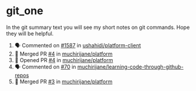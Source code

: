 # git_one
In the git summary text you will see my short notes on git commands. Hope they will be helpful.

<!--START_SECTION:activity-->
1. 🗣 Commented on [#1587](https://github.com/ushahidi/platform-client/issues/1587) in [ushahidi/platform-client](https://github.com/ushahidi/platform-client)
2. 🎉 Merged PR [#4](https://github.com/muchirijane/platform/pull/4) in [muchirijane/platform](https://github.com/muchirijane/platform)
3. 💪 Opened PR [#4](https://github.com/muchirijane/platform/pull/4) in [muchirijane/platform](https://github.com/muchirijane/platform)
4. 🗣 Commented on [#70](https://github.com/muchirijane/learning-code-through-github-repos/issues/70) in [muchirijane/learning-code-through-github-repos](https://github.com/muchirijane/learning-code-through-github-repos)
5. 🎉 Merged PR [#3](https://github.com/muchirijane/platform/pull/3) in [muchirijane/platform](https://github.com/muchirijane/platform)
<!--END_SECTION:activity-->
